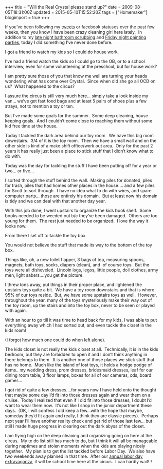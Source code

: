 +++
title = "Will the Real Crystal please stand up?"
date = 2009-08-05T18:31:00Z
updated = 2015-05-10T15:52:20Z
tags = ["Homemaker"]
blogimport = true 
+++

If you’ve been following my [tweets](http://twitter.com/LifeAtTheCircus) or facebook statuses over the past few weeks, then you know I have been crazy cleaning girl here lately.&#160; In addition to my [late night bathroom scrubbing](http://lifeatthecircus.com/2009/07/23/i-am-not-sure-what-has-come-over-me/) and [Friday night painting parties](http://lifeatthecircus.com/2009/08/03/tackling-the-entry-way/), today I did something I’ve never done before. 

I got a friend to watch my kids so I could do house work. 

I’ve had a friend watch the kids so I could go to the OB, or to a school interview, even for some volunteering at the preschool, but for house work? 

I am pretty sure those of you that know me well are turning your heads wondering what has come over Crystal.&#160; Since when did she go all OCD on us?&#160; What happened to the circus? 

I assure the circus is still very much here… simply take a look inside my van… we’ve got fast food bags and at least 5 pairs of shoes plus a few strays, not to mention a toy or ten.&#160; 

But I’ve made some goals for the summer.&#160; Some deep cleaning, house keeping goals.&#160; And I couldn’t come close to reaching them without some kid free time at the house.&#160; 

Today I tackled the dark area behind our toy room.&#160; We have this big room downstairs.&#160; 3/4 of it is the toy room.&#160; Then we have a small wall and on the other side is kind of a make shift office/work out area.&#160; Only for the past 2 years it has really just been a place to stick stuff that I didn’t know what to do with. 

Today was the day for tackling the stuff I have been putting off for a year or two… or five…

I sorted through the stuff behind the wall.&#160; Making piles for donated, piles for trash, piles that had homes other places in the house…. and a few piles for Scott to sort through.&#160; I have no idea what to do with wires, and spare computer parts… those are entirely his domain.&#160; But at least now his domain is tidy and we can deal with that another 
day 
year.

With this job done, I went upstairs to organize the kids book shelf.&#160; Some books needed to be weeded out b/c they’ve been damaged.&#160; Others are too young for them.&#160; The rest just needed to be organized.&#160; I love the way it looks now.&#160; 

From there I set off to tackle the toy box.&#160; 

You would not believe the stuff that made its way to the bottom of the toy box.

Things like, oh, a new toilet flapper, 3 bags of tea, measuring spoons, magnets, bath toys, socks, diapers (clean), and&#160; of course toys.&#160; But the toys were all disheveled.&#160; Lincoln logs, legos, little people, doll clothes, army men, light sabers….you get the picture.&#160; 

I threw tons away, put things in their proper place, and lightened the upstairs toys quite a bit.&#160; We have a toy room downstairs and that is where 95% of our toys reside.&#160; But, we have some upstairs toys as well.&#160; However, throughout the year, many of the toys mysteriously make their way out of the toy room, up the stairs and into the toy box, never to be seen or played with again.&#160; 

With an hour to go till it was time to head back for my kids, I was able to put everything away which I had sorted out, and even tackle the closet in the kids room!&#160; 

(I forgot how much one could do when left alone).&#160; 

The kids closet is not really the kids closet at all.&#160; Technically, it is in the kids bedroom, but they are forbidden to open it and I don’t think anything in there belongs to them.&#160; It is another one of those places we stick stuff that has no home.&#160; Much like the island of lost toys, it holds a hodge podge of items.. my wedding dress, prom dresses, bridesmaid dresses, leaf for our dining room table, 3 floor lamps, boxes for all of our cameras, cds, board games…

I got rid of quite a few dresses….for years now I have held onto the thought that maybe some day I’d fit into those dresses again and wear them on a cruise.&#160; Today I realized that even if I did fit into those dresses, I doubt I’d want to wear them now.&#160; It’s not like I shop in the junior department these days.&#160; (OK, I will confess I did keep a few…with the hope that maybe, someday they’d fit again and really, I think they are classic pieces).&#160; Perhaps next year I’ll have another reality check and get rid of those last few… but still I made huge progress in clearing out the dark abyss of the closet. 

I am flying high on the deep cleaning and organizing going on here at the circus.&#160; My to do list still has much to do, but I think it will all be manageable during naptimes and stolen moments when the kids are playing nicely together.&#160; My plan is to get the list tackled before Labor Day.&#160; We also have two weekends away planned in that time.&#160; After our [annual labor day extravaganza](http://lifeatthecircus.com/2008/08/27/the-lucky-ones/), it will be school time here at the circus.&#160; I can hardly wait!!!
